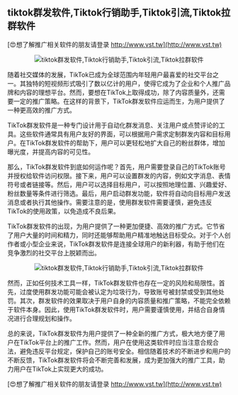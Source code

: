 ## **tiktok群发软件,Tiktok行销助手,Tiktok引流,Tiktok拉群软件**

[😍想了解推广相关软件的朋友请登录 http://www.vst.tw](http://www.vst.tw)

 <center><img src="https://vst.tw/MP4/tuiguang/png/5.png" alt="tiktok群发软件,Tiktok行销助手,Tiktok引流,Tiktok拉群软件"></center>

随着社交媒体的发展，TikTok已成为全球范围内年轻用户最喜爱的社交平台之一。其独特的短视频形式吸引了数以亿计的用户，使得它成为了企业和个人推广品牌和内容的理想平台。然而，要想在TikTok上取得成功，除了内容质量外，还需要一定的推广策略。在这样的背景下，TikTok群发软件应运而生，为用户提供了一种更高效的推广方式。

TikTok群发软件是一种专门设计用于自动化群发消息、关注用户或点赞评论的工具。这些软件通常具有用户友好的界面，可以根据用户需求定制群发内容和目标用户。在TikTok群发软件的帮助下，用户可以更轻松地扩大自己的粉丝群体，增加曝光度，并提高内容的可见性。

那么，TikTok群发软件到底如何运作呢？首先，用户需要登录自己的TikTok账号并授权给软件访问权限。接下来，用户可以设置群发的内容，例如文字消息、表情符号或者链接等。然后，用户可以选择目标用户，可以按照地理位置、兴趣爱好、粉丝数量等条件进行筛选。最后，用户启动群发功能，软件将自动向目标用户发送消息或者执行其他操作。需要注意的是，使用群发软件需要谨慎，避免违反TikTok的使用政策，以免造成不良后果。

TikTok群发软件的出现，为用户提供了一种更加便捷、高效的推广方式。它节省了用户大量的时间和精力，同时还能够帮助用户精准地触达目标受众。对于个人创作者或小型企业来说，TikTok群发软件是连接全球用户的新利器，有助于他们在竞争激烈的社交平台上脱颖而出。

 <center><img src="https://vst.tw/MP4/tuiguang/png/6.png" alt="tiktok群发软件,Tiktok行销助手,Tiktok引流,Tiktok拉群软件"></center>

然而，正如任何技术工具一样，TikTok群发软件也存在一定的风险和局限性。首先，过度使用群发功能可能会被认定为垃圾行为，导致账号被封禁或受到其他处罚。其次，群发软件的效果取决于用户自身的内容质量和推广策略，不能完全依赖于软件本身。因此，使用TikTok群发软件时，用户需要谨慎使用，并结合自身情况进行合理规划和操作。

总的来说，TikTok群发软件为用户提供了一种全新的推广方式，极大地方便了用户在TikTok平台上的推广工作。然而，用户在使用这类软件时应当注意合规合法，避免违反平台规定，保护自己的账号安全。相信随着技术的不断进步和用户的不断反馈，TikTok群发软件将会不断完善和发展，成为更加强大的推广工具，助力用户在TikTok上实现更大的成功。

[😍想了解推广相关软件的朋友请登录 http://www.vst.tw](http://www.vst.tw)



